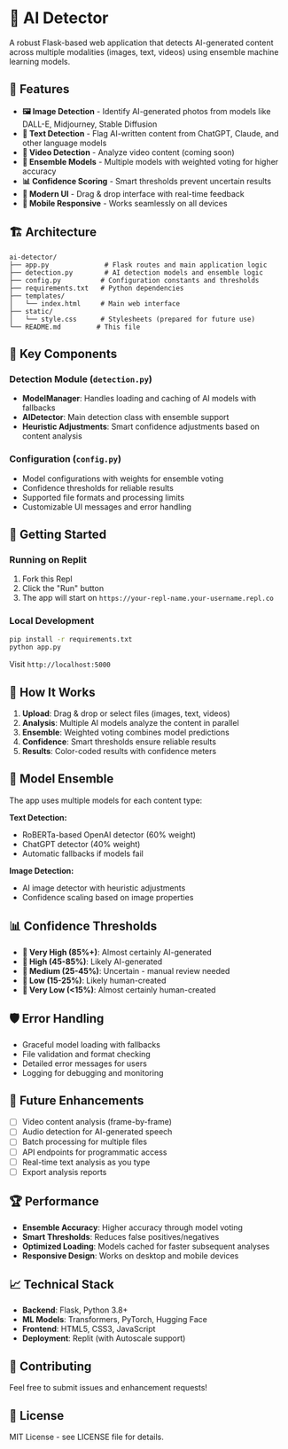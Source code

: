 
# 🧠 AI Detector

A robust Flask-based web application that detects AI-generated content across multiple modalities (images, text, videos) using ensemble machine learning models.

## 🚀 Features

- **🖼️ Image Detection** - Identify AI-generated photos from models like DALL-E, Midjourney, Stable Diffusion
- **📝 Text Detection** - Flag AI-written content from ChatGPT, Claude, and other language models  
- **🎥 Video Detection** - Analyze video content (coming soon)
- **🎯 Ensemble Models** - Multiple models with weighted voting for higher accuracy
- **📊 Confidence Scoring** - Smart thresholds prevent uncertain results
- **🎨 Modern UI** - Drag & drop interface with real-time feedback
- **📱 Mobile Responsive** - Works seamlessly on all devices

## 🏗️ Architecture

```
ai-detector/
├── app.py              # Flask routes and main application logic
├── detection.py        # AI detection models and ensemble logic  
├── config.py          # Configuration constants and thresholds
├── requirements.txt   # Python dependencies
├── templates/
│   └── index.html     # Main web interface
├── static/
│   └── style.css      # Stylesheets (prepared for future use)
└── README.md         # This file
```

## 🔧 Key Components

### Detection Module (`detection.py`)
- **ModelManager**: Handles loading and caching of AI models with fallbacks
- **AIDetector**: Main detection class with ensemble support
- **Heuristic Adjustments**: Smart confidence adjustments based on content analysis

### Configuration (`config.py`)
- Model configurations with weights for ensemble voting
- Confidence thresholds for reliable results
- Supported file formats and processing limits
- Customizable UI messages and error handling

## 🚀 Getting Started

### Running on Replit
1. Fork this Repl
2. Click the "Run" button
3. The app will start on `https://your-repl-name.your-username.repl.co`

### Local Development
```bash
pip install -r requirements.txt
python app.py
```
Visit `http://localhost:5000`

## 🎯 How It Works

1. **Upload**: Drag & drop or select files (images, text, videos)
2. **Analysis**: Multiple AI models analyze the content in parallel
3. **Ensemble**: Weighted voting combines model predictions
4. **Confidence**: Smart thresholds ensure reliable results
5. **Results**: Color-coded results with confidence meters

## 🔬 Model Ensemble

The app uses multiple models for each content type:

**Text Detection:**
- RoBERTa-based OpenAI detector (60% weight)
- ChatGPT detector (40% weight)
- Automatic fallbacks if models fail

**Image Detection:**
- AI image detector with heuristic adjustments
- Confidence scaling based on image properties

## 📊 Confidence Thresholds

- **🤖 Very High (85%+)**: Almost certainly AI-generated
- **🤖 High (45-85%)**: Likely AI-generated  
- **🧐 Medium (25-45%)**: Uncertain - manual review needed
- **🧠 Low (15-25%)**: Likely human-created
- **🧠 Very Low (<15%)**: Almost certainly human-created

## 🛡️ Error Handling

- Graceful model loading with fallbacks
- File validation and format checking
- Detailed error messages for users
- Logging for debugging and monitoring

## 🔮 Future Enhancements

- [ ] Video content analysis (frame-by-frame)
- [ ] Audio detection for AI-generated speech
- [ ] Batch processing for multiple files
- [ ] API endpoints for programmatic access
- [ ] Real-time text analysis as you type
- [ ] Export analysis reports

## 🏆 Performance

- **Ensemble Accuracy**: Higher accuracy through model voting
- **Smart Thresholds**: Reduces false positives/negatives
- **Optimized Loading**: Models cached for faster subsequent analyses
- **Responsive Design**: Works on desktop and mobile devices

## 📈 Technical Stack

- **Backend**: Flask, Python 3.8+
- **ML Models**: Transformers, PyTorch, Hugging Face
- **Frontend**: HTML5, CSS3, JavaScript
- **Deployment**: Replit (with Autoscale support)

## 🤝 Contributing

Feel free to submit issues and enhancement requests!

## 📄 License

MIT License - see LICENSE file for details.

